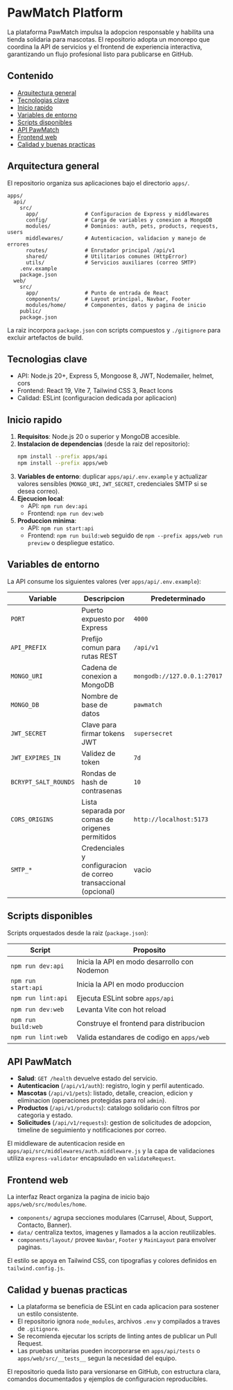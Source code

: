 # PawMatch Platform

La plataforma PawMatch impulsa la adopcion responsable y habilita una tienda solidaria para mascotas. El repositorio adopta un monorepo que coordina la API de servicios y el frontend de experiencia interactiva, garantizando un flujo profesional listo para publicarse en GitHub.

## Contenido
- [Arquitectura general](#arquitectura-general)
- [Tecnologias clave](#tecnologias-clave)
- [Inicio rapido](#inicio-rapido)
- [Variables de entorno](#variables-de-entorno)
- [Scripts disponibles](#scripts-disponibles)
- [API PawMatch](#api-pawmatch)
- [Frontend web](#frontend-web)
- [Calidad y buenas practicas](#calidad-y-buenas-practicas)

## Arquitectura general
El repositorio organiza sus aplicaciones bajo el directorio `apps/`.

```text
apps/
  api/
    src/
      app/               # Configuracion de Express y middlewares
      config/            # Carga de variables y conexion a MongoDB
      modules/           # Dominios: auth, pets, products, requests, users
      middlewares/       # Autenticacion, validacion y manejo de errores
      routes/            # Enrutador principal /api/v1
      shared/            # Utilitarios comunes (HttpError)
      utils/             # Servicios auxiliares (correo SMTP)
    .env.example          
    package.json
  web/
    src/
      app/               # Punto de entrada de React
      components/        # Layout principal, Navbar, Footer
      modules/home/      # Componentes, datos y pagina de inicio
    public/
    package.json
```

La raiz incorpora `package.json` con scripts compuestos y `./gitignore` para excluir artefactos de build.

## Tecnologias clave
- API: Node.js 20+, Express 5, Mongoose 8, JWT, Nodemailer, helmet, cors
- Frontend: React 19, Vite 7, Tailwind CSS 3, React Icons
- Calidad: ESLint (configuracion dedicada por aplicacion)

## Inicio rapido
1. **Requisitos**: Node.js 20 o superior y MongoDB accesible.
2. **Instalacion de dependencias** (desde la raiz del repositorio):
   ```bash
   npm install --prefix apps/api
   npm install --prefix apps/web
   ```
3. **Variables de entorno**: duplicar `apps/api/.env.example` y actualizar valores sensibles (`MONGO_URI`, `JWT_SECRET`, credenciales SMTP si se desea correo).
4. **Ejecucion local**:
   - API: `npm run dev:api`
   - Frontend: `npm run dev:web`
5. **Produccion minima**:
   - API: `npm run start:api`
   - Frontend: `npm run build:web` seguido de `npm --prefix apps/web run preview` o despliegue estatico.

## Variables de entorno
La API consume los siguientes valores (ver `apps/api/.env.example`):

| Variable            | Descripcion                                                         | Predeterminado                |
| ------------------- | ------------------------------------------------------------------- | ----------------------------- |
| `PORT`              | Puerto expuesto por Express                                          | `4000`                        |
| `API_PREFIX`        | Prefijo comun para rutas REST                                        | `/api/v1`                     |
| `MONGO_URI`         | Cadena de conexion a MongoDB                                         | `mongodb://127.0.0.1:27017`   |
| `MONGO_DB`          | Nombre de base de datos                                              | `pawmatch`                    |
| `JWT_SECRET`        | Clave para firmar tokens JWT                                         | `supersecret`                 |
| `JWT_EXPIRES_IN`    | Validez de token                                                     | `7d`                          |
| `BCRYPT_SALT_ROUNDS`| Rondas de hash de contrasenas                                        | `10`                          |
| `CORS_ORIGINS`      | Lista separada por comas de origenes permitidos                      | `http://localhost:5173`       |
| `SMTP_*`            | Credenciales y configuracion de correo transaccional (opcional)      | vacio                         |

## Scripts disponibles
Scripts orquestados desde la raiz (`package.json`):

| Script             | Proposito                                      |
| ------------------ | ---------------------------------------------- |
| `npm run dev:api`  | Inicia la API en modo desarrollo con Nodemon   |
| `npm run start:api`| Inicia la API en modo produccion               |
| `npm run lint:api` | Ejecuta ESLint sobre `apps/api`                |
| `npm run dev:web`  | Levanta Vite con hot reload                    |
| `npm run build:web`| Construye el frontend para distribucion        |
| `npm run lint:web` | Valida estandares de codigo en `apps/web`      |

## API PawMatch
- **Salud**: `GET /health` devuelve estado del servicio.
- **Autenticacion** (`/api/v1/auth`): registro, login y perfil autenticado.
- **Mascotas** (`/api/v1/pets`): listado, detalle, creacion, edicion y eliminacion (operaciones protegidas para rol `admin`).
- **Productos** (`/api/v1/products`): catalogo solidario con filtros por categoria y estado.
- **Solicitudes** (`/api/v1/requests`): gestion de solicitudes de adopcion, timeline de seguimiento y notificaciones por correo.

El middleware de autenticacion reside en `apps/api/src/middlewares/auth.middleware.js` y la capa de validaciones utiliza `express-validator` encapsulado en `validateRequest`.

## Frontend web
La interfaz React organiza la pagina de inicio bajo `apps/web/src/modules/home`.

- `components/` agrupa secciones modulares (Carrusel, About, Support, Contacto, Banner).
- `data/` centraliza textos, imagenes y llamados a la accion reutilizables.
- `components/layout/` provee `Navbar`, `Footer` y `MainLayout` para envolver paginas.

El estilo se apoya en Tailwind CSS, con tipografias y colores definidos en `tailwind.config.js`.

## Calidad y buenas practicas
- La plataforma se beneficia de ESLint en cada aplicacion para sostener un estilo consistente.
- El repositorio ignora `node_modules`, archivos `.env` y compilados a traves de `.gitignore`.
- Se recomienda ejecutar los scripts de linting antes de publicar un Pull Request.
- Las pruebas unitarias pueden incorporarse en `apps/api/tests` o `apps/web/src/__tests__` segun la necesidad del equipo.

El repositorio queda listo para versionarse en GitHub, con estructura clara, comandos documentados y ejemplos de configuracion reproducibles.
